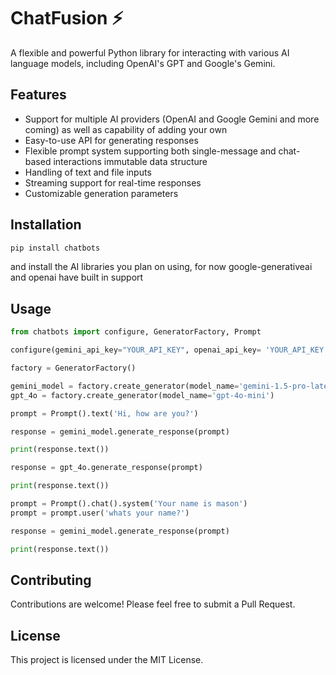 # ChatFusion ⚡

A flexible and powerful Python library for interacting with various AI language models, including OpenAI's GPT and Google's Gemini.

## Features

- Support for multiple AI providers (OpenAI and Google Gemini and more coming) as well as capability of adding your own
- Easy-to-use API for generating responses
- Flexible prompt system supporting both single-message and chat-based interactions immutable data structure
- Handling of text and file inputs
- Streaming support for real-time responses
- Customizable generation parameters

## Installation

```bash
pip install chatbots
```
and install the AI libraries you plan on using, for now google-generativeai and openai have built in support

## Usage

```python
from chatbots import configure, GeneratorFactory, Prompt

configure(gemini_api_key="YOUR_API_KEY", openai_api_key= 'YOUR_API_KEY')

factory = GeneratorFactory()

gemini_model = factory.create_generator(model_name='gemini-1.5-pro-latest')
gpt_4o = factory.create_generator(model_name='gpt-4o-mini')

prompt = Prompt().text('Hi, how are you?')

response = gemini_model.generate_response(prompt)

print(response.text())

response = gpt_4o.generate_response(prompt)

print(response.text())

prompt = Prompt().chat().system('Your name is mason')
prompt = prompt.user('whats your name?')

response = gemini_model.generate_response(prompt)

print(response.text())
```


## Contributing

Contributions are welcome! Please feel free to submit a Pull Request.

## License

This project is licensed under the MIT License.
